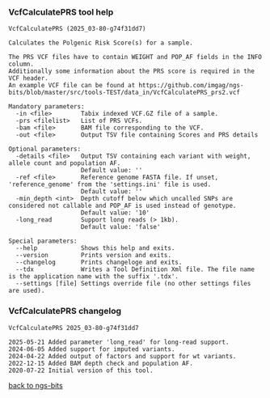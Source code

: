 ### VcfCalculatePRS tool help
	VcfCalculatePRS (2025_03-80-g74f31dd7)
	
	Calculates the Polgenic Risk Score(s) for a sample.
	
	The PRS VCF files have to contain WEIGHT and POP_AF fields in the INFO column.
	Additionally some information about the PRS score is required in the VCF header.
	An example VCF file can be found at https://github.com/imgag/ngs-bits/blob/master/src/tools-TEST/data_in/VcfCalculatePRS_prs2.vcf
	
	Mandatory parameters:
	  -in <file>        Tabix indexed VCF.GZ file of a sample.
	  -prs <filelist>   List of PRS VCFs.
	  -bam <file>       BAM file corresponding to the VCF.
	  -out <file>       Output TSV file containing Scores and PRS details
	
	Optional parameters:
	  -details <file>   Output TSV containing each variant with weight, allele count and population AF.
	                    Default value: ''
	  -ref <file>       Reference genome FASTA file. If unset, 'reference_genome' from the 'settings.ini' file is used.
	                    Default value: ''
	  -min_depth <int>  Depth cutoff below which uncalled SNPs are considered not callable and POP_AF is used instead of genotype.
	                    Default value: '10'
	  -long_read        Support long reads (> 1kb).
	                    Default value: 'false'
	
	Special parameters:
	  --help            Shows this help and exits.
	  --version         Prints version and exits.
	  --changelog       Prints changeloge and exits.
	  --tdx             Writes a Tool Definition Xml file. The file name is the application name with the suffix '.tdx'.
	  --settings [file] Settings override file (no other settings files are used).
	
### VcfCalculatePRS changelog
	VcfCalculatePRS 2025_03-80-g74f31dd7
	
	2025-05-21 Added parameter 'long_read' for long-read support.
	2024-06-05 Added support for imputed variants.
	2024-04-22 Added output of factors and support for wt variants.
	2022-12-15 Added BAM depth check and population AF.
	2020-07-22 Initial version of this tool.
[back to ngs-bits](https://github.com/imgag/ngs-bits)
